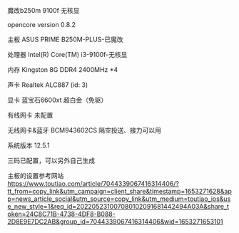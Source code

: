 魔改b250m 9100f 无核显

opencore version 0.8.2

主板	ASUS PRIME B250M-PLUS-已魔改

处理器	Intel(R) Core(TM) i3-9100f-无核显

内存	Kingston 8G DDR4 2400MHz *4

声卡	Realtek ALC887 (id: 3)

显卡 蓝宝石6600xt 超白金（免驱）

有线网卡	未配置

无线网卡&蓝牙	BCM943602CS 隔空投送、接力可以用

系统版本 12.5.1

三码已配置，可以另外自己生成

主板的设置参考网站
https://www.toutiao.com/article/7044339067416314406/?tt_from=copy_link&utm_campaign=client_share&timestamp=1653271628&app=news_article_social&utm_source=copy_link&utm_medium=toutiao_ios&use_new_style=1&req_id=202205231007080102091681442494A03A&share_token=24C8C71B-4738-4DF8-B088-2D8E9E7DC2AB&group_id=7044339067416314406&wid=1653271653101


